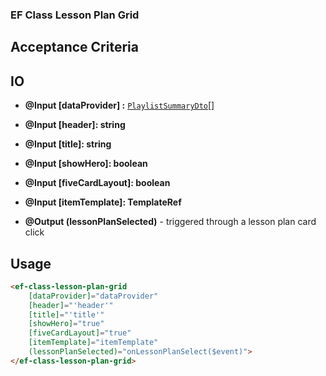 ### EF Class Lesson Plan Grid

## Acceptance Criteria


## IO

- **@Input [dataProvider] :** [`PlaylistSummaryDto`](https://github.com/EFEducationFirstMobile/ef-class-web/blob/master/libraries/core/src/lib/playlist/summary/playlist-summary.dto.ts)[]
- **@Input [header]: string**
- **@Input [title]: string**
- **@Input [showHero]: boolean**
- **@Input [fiveCardLayout]: boolean**
- **@Input [itemTemplate]: TemplateRef**

- **@Output (lessonPlanSelected)** - triggered through a lesson plan card click

## Usage

```html
<ef-class-lesson-plan-grid
    [dataProvider]="dataProvider"
    [header]="'header'"
    [title]="'title'"
    [showHero]="true"
    [fiveCardLayout]="true"
    [itemTemplate]="itemTemplate"
    (lessonPlanSelected)="onLessonPlanSelect($event)">
</ef-class-lesson-plan-grid>
```
